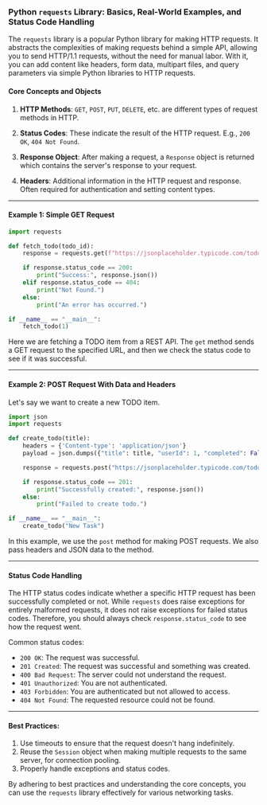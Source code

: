 ### Python `requests` Library: Basics, Real-World Examples, and Status Code Handling

The `requests` library is a popular Python library for making HTTP requests. It abstracts the complexities of making requests behind a simple API, allowing you to send HTTP/1.1 requests, without the need for manual labor. With it, you can add content like headers, form data, multipart files, and query parameters via simple Python libraries to HTTP requests.

#### Core Concepts and Objects

1. **HTTP Methods**: `GET`, `POST`, `PUT`, `DELETE`, etc. are different types of request methods in HTTP.

2. **Status Codes**: These indicate the result of the HTTP request. E.g., `200 OK`, `404 Not Found`.

3. **Response Object**: After making a request, a `Response` object is returned which contains the server's response to your request.

4. **Headers**: Additional information in the HTTP request and response. Often required for authentication and setting content types.

---

#### Example 1: Simple GET Request

```python
import requests

def fetch_todo(todo_id):
    response = requests.get(f"https://jsonplaceholder.typicode.com/todos/{todo_id}")

    if response.status_code == 200:
        print("Success:", response.json())
    elif response.status_code == 404:
        print("Not Found.")
    else:
        print("An error has occurred.")

if __name__ == "__main__":
    fetch_todo(1)
```

Here we are fetching a TODO item from a REST API. The `get` method sends a GET request to the specified URL, and then we check the status code to see if it was successful.

---

#### Example 2: POST Request With Data and Headers

Let's say we want to create a new TODO item.

```python
import json
import requests

def create_todo(title):
    headers = {'Content-type': 'application/json'}
    payload = json.dumps({"title": title, "userId": 1, "completed": False})

    response = requests.post("https://jsonplaceholder.typicode.com/todos", headers=headers, data=payload)

    if response.status_code == 201:
        print("Successfully created:", response.json())
    else:
        print("Failed to create todo.")

if __name__ == "__main__":
    create_todo("New Task")
```

In this example, we use the `post` method for making POST requests. We also pass headers and JSON data to the method.

---

#### Status Code Handling

The HTTP status codes indicate whether a specific HTTP request has been successfully completed or not. While `requests` does raise exceptions for entirely malformed requests, it does not raise exceptions for failed status codes. Therefore, you should always check `response.status_code` to see how the request went.

Common status codes:
- `200 OK`: The request was successful.
- `201 Created`: The request was successful and something was created.
- `400 Bad Request`: The server could not understand the request.
- `401 Unauthorized`: You are not authenticated.
- `403 Forbidden`: You are authenticated but not allowed to access.
- `404 Not Found`: The requested resource could not be found.

---

#### Best Practices:

1. Use timeouts to ensure that the request doesn't hang indefinitely.
2. Reuse the `Session` object when making multiple requests to the same server, for connection pooling.
3. Properly handle exceptions and status codes.

By adhering to best practices and understanding the core concepts, you can use the `requests` library effectively for various networking tasks.